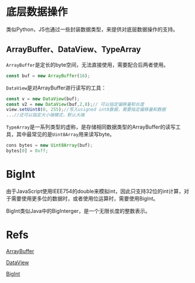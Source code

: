# 底层数据操作
类似Python，JS也通过一些封装数据类型，来提供对底层数据操作的支持。

## ArrayBuffer、DataView、TypeArray
`ArrayBuffer`是定长的byte空间，无法直接使用，需要配合后两者使用。
```js
const buf = new ArrayBuffer(16);
```

`DataView`是对ArrayBuffer进行读写的工具：
```js
const v = new DataView(buf);
const v2 = new DataView(buf,2,8);// 可以指定偏移量和长度
view.setUint8(0, 255);//写入usigned int8数据，需要指定偏移量和数据
...//还可以指定大小端模式，默认大端
```

`TypeArray`是一系列类型的虚称，是存储相同数据类型的ArrayBuffer的读写工具，其中最常见的是`Uint8Array`用来读写byte。
```js
cons bytes = new Uint8Array(buf);
bytes[0] = 0xff;
```
# BigInt
由于JavaScript使用IEEE754的double来模拟int，因此只支持32位的int计算，对于需要使用更多位的数据时，或者使用位运算时，需要使用BigInt。

BigInt类似Java中的BigInterger，是一个无限长度的整数表示。

# Refs
[ArrayBuffer](https://developer.mozilla.org/en-US/docs/Web/JavaScript/Reference/Global_Objects/ArrayBuffer)

[DataView](https://developer.mozilla.org/en-US/docs/Web/JavaScript/Reference/Global_Objects/DataView)

[BigInt](https://developer.mozilla.org/en-US/docs/Web/JavaScript/Reference/Global_Objects/BigInt)